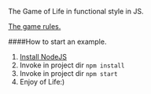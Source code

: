 The Game of Life in functional style in JS.

[The game rules.](https://en.wikipedia.org/wiki/Conway%27s_Game_of_Life)

####How to start an example.
1. [Install NodeJS](https://nodejs.org/en/)
2. Invoke in project dir ```npm install```
2. Invoke in project dir ```npm start```
3. Enjoy of Life:)
